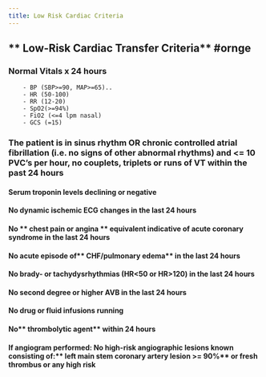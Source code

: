 ```yaml
---
title: Low Risk Cardiac Criteria
---
```


## ** Low-Risk Cardiac Transfer Criteria** #ornge
### **Normal Vitals x 24 hours**
        - BP (SBP>=90, MAP>=65)..
        - HR (50-100)
        - RR (12-20)
        - SpO2(>=94%)
        - FiO2 (<=4 lpm nasal)
        - GCS (=15)
### The patient is in **sinus rhythm** OR chronic controlled atrial fibrillation (i.e. no signs of other abnormal rhythms) and <= 10 PVC’s per hour, no couplets, triplets or runs of VT within the past 24 hours
#### Serum **troponin levels declining** or negative
#### No dynamic ischemic ECG changes in the last 24 hours
#### No ** chest pain or angina ** equivalent indicative of acute coronary syndrome in the last 24 hours
#### No acute episode of** CHF/pulmonary edema** in the last 24 hours
#### No **brady- or tachydysrhythmias** (HR<50 or HR>120) in the last 24 hours
#### No second degree or higher **AVB** in the last 24 hours
#### No  **drug or fluid infusions** running
#### No** thrombolytic agent** within 24 hours
#### If angiogram performed: No high-risk angiographic lesions known consisting of:** left main stem coronary artery lesion >= 90%** or fresh thrombus or any high risk
